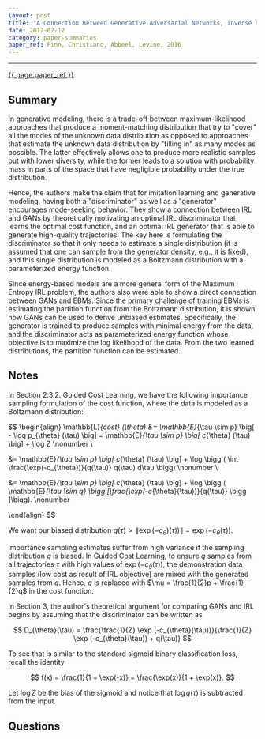 ```yaml
---
layout: post
title: "A Connection Between Generative Adversarial Networks, Inverse Reinforcement Learning, and Energy-Based Models"
date: 2017-02-12
category: paper-summaries
paper_ref: Finn, Christiano, Abbeel, Levine, 2016
---
```


<script type="text/x-mathjax-config">
MathJax.Hub.Config({
  TeX: { equationNumbers: { autoNumber: "AMS" } },
  tex2jax: {inlineMath: [['$','$'], ['\\(','\\)']]}
});
</script>

<script type="text/javascript" async
  src="https://cdn.mathjax.org/mathjax/latest/MathJax.js?config=TeX-MML-AM_CHTML">
</script> 
---

[{{ page.paper_ref }}](https://arxiv.org/abs/1611.03852)

## Summary

In generative modeling, there is a trade-off between maximum-likelihood approaches that produce a moment-matching distribution that try to "cover" all the modes of the unknown data distribution as opposed to approaches that estimate the unknown data distribution by "filling in" as many modes as possible. The latter effectively allows one to produce more realistic samples but with lower diversity, while the former leads to a solution with probability mass in parts of the space that have negligible probability under the true distribution. 

Hence, the authors make the claim that for imitation learning and generative modeling, having both a "discriminator" as well as a "generator" encourages mode-seeking behavior. They show a connection between IRL and GANs by theoretically motivating an optimal IRL discriminator that learns the optimal cost function, and an optimal IRL generator that is able to generate high-quality trajectories. The key here is formulating the discriminator so that it only needs to estimate a single distribution (it is assumed that one can sample from the generator density, e.g., it is fixed), and this single distribution is modeled as a Boltzmann distribution with a parameterized energy function.

Since energy-based models are a more general form of the Maximum Entropy IRL problem, the authors also were able to show a direct connection between GANs and EBMs. Since the primary challenge of training EBMs is estimating the partition function from the Boltzmann distribution, it is shown how GANs can be used to derive unbiased estimates. Specifically, the generator is trained to produce samples with minimal energy from the data, and the discriminator acts as parameterized energy function whose objective is to maximize the log likelihood of the data. From the two learned distributions, the partition function can be estimated.     

## Notes

In Section 2.3.2. Guided Cost Learning, we have the following importance sampling formulation of the cost function, where the data is modeled as a Boltzmann distribution:

$$
\begin{align}
\mathbb{L}_{cost} (\theta) &= \mathbb{E}_{\tau \sim p} \big[ - \log p_{\theta} (\tau) \big] = \mathbb{E}_{\tau \sim p} \big[ c_{\theta} (\tau) \big] + \log Z \nonumber \\

&= \mathbb{E}_{\tau \sim p} \big[ c_{\theta} (\tau) \big] + \log \bigg ( \int \frac{\exp(-c_{\theta})}{q(\tau)} q(\tau) d\tau \bigg) \nonumber \\

&= \mathbb{E}_{\tau \sim p} \big[ c_{\theta} (\tau) \big] + \log \bigg ( \mathbb{E}_{\tau \sim q} \bigg [\frac{\exp(-c_{\theta}(\tau))}{q(\tau)} \bigg ]\bigg). \nonumber

\end{align}
$$

We want our biased distribution $q(\tau) \propto \| \exp(-c_{\theta})(\tau)) \| = \exp(-c_{\theta}(\tau))$. 

Importance sampling estimates suffer from high variance if the sampling distribution $q$ is biased. In Guided Cost Learning, to ensure $q$ samples from all trajectories $\tau$ with high values of $\exp(-c_{\theta}(\tau))$, the demonstration data samples (low cost as result of IRL objective) are mixed with the generated samples from $q$. Hence, $q$ is replaced with $\mu = \frac{1}{2}p + \frac{1}{2}q$ in the cost function.

In Section 3, the author's theoretical argument for comparing GANs and IRL begins by assuming that the discriminator can be written as 

$$
D_{\theta}(\tau) = \frac{\frac{1}{Z} \exp (-c_{\theta}(\tau))}{\frac{1}{Z} \exp (-c_{\theta}(\tau)) + q(\tau)}
$$

To see that is similar to the standard sigmoid binary classification loss, recall the identity

$$
f(x) = \frac{1}{1 + \exp(-x)} = \frac{\exp(x)}{1 + \exp(x)}.
$$

Let $\log Z$ be the bias of the sigmoid and notice that $\log q(\tau)$ is subtracted from the input. 

## Questions
